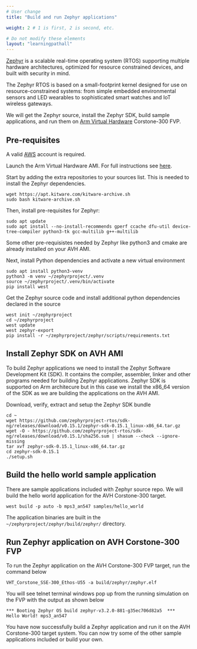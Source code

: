 ```yaml
---
# User change
title: "Build and run Zephyr applications"

weight: 2 # 1 is first, 2 is second, etc.

# Do not modify these elements
layout: "learningpathall"
---
```

[Zephyr](https://zephyrproject.org/) is a scalable real-time operating system (RTOS) supporting multiple hardware architectures, optimized for resource constrained devices, and built with security in mind.

The Zephyr RTOS is based on a small-footprint kernel designed for use on resource-constrained systems: from simple embedded environmental sensors and LED wearables to sophisticated smart watches and IoT wireless gateways.

We will get the Zephyr source, install the Zephyr SDK, build sample applications, and run them on [Arm Virtual Hardware](https://www.arm.com/products/development-tools/simulation/virtual-hardware) Corstone-300 FVP.

## Pre-requisites

A valid [AWS](https://aws.amazon.com/) account is required.

Launch the Arm Virtual Hardware AMI. For full instructions see [here](/install-tools/avh#corstone).

Start by adding the extra repositories to your sources list. This is needed to install the Zephyr dependencies.
```console
wget https://apt.kitware.com/kitware-archive.sh
sudo bash kitware-archive.sh
```

Then, install pre-requisites for Zephyr:

```console
sudo apt update
sudo apt install --no-install-recommends gperf ccache dfu-util device-tree-compiler python3-tk gcc-multilib g++-multilib
```
Some other pre-requisistes needed by Zephyr like python3 and cmake are already installed on your AVH AMI. 

Next, install Python dependencies and activate a new virtual environment

```console
sudo apt install python3-venv
python3 -m venv ~/zephyrproject/.venv
source ~/zephyrproject/.venv/bin/activate
pip install west
```
Get the Zephyr source code and install additional python dependencies declared in the source

```console
west init ~/zephyrproject
cd ~/zephyrproject
west update
west zephyr-export
pip install -r ~/zephyrproject/zephyr/scripts/requirements.txt
```

## Install Zephyr SDK on AVH AMI
To build Zephyr applications we need to install the Zephyr Software Development Kit (SDK). It contains the compiler, assembler, linker and other programs needed for building Zephyr applications. Zephyr SDK is supported on Arm architecure but in this case we install the x86_64 version of the SDK as we are building the applications on the AVH AMI.

Download, verify, extract and setup the Zephyr SDK bundle

```
cd ~
wget https://github.com/zephyrproject-rtos/sdk-ng/releases/download/v0.15.1/zephyr-sdk-0.15.1_linux-x86_64.tar.gz
wget -O - https://github.com/zephyrproject-rtos/sdk-ng/releases/download/v0.15.1/sha256.sum | shasum --check --ignore-missing
tar xvf zephyr-sdk-0.15.1_linux-x86_64.tar.gz
cd zephyr-sdk-0.15.1
./setup.sh
```

## Build the hello world sample application

There are sample applications included with Zephyr source repo. We will build the hello world application for the AVH Corstone-300 target.

```console
west build -p auto -b mps3_an547 samples/hello_world
```

The application binaries are built in the `~/zephyrproject/zephyr/build/zephyr/` directory.

## Run Zephyr application on AVH Corstone-300 FVP

To run the Zephyr application on the AVH Corstone-300 FVP target, run the command below

```console
VHT_Corstone_SSE-300_Ethos-U55 -a build/zephyr/zephyr.elf
```

You will see telnet terminal windows pop up from the running simulation on the FVP with the output as shown below

```
*** Booting Zephyr OS build zephyr-v3.2.0-881-g35ec706d82a5  ***
Hello World! mps3_an547
```
You have now successfully build a Zephyr application and run it on the AVH Corstone-300 target system. You can now try some of the other sample applications included or build your own.


